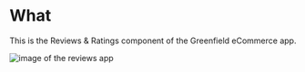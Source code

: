 # What
This is the Reviews & Ratings component of the Greenfield eCommerce app. 

![image of the reviews app](https://fec-images-ep.s3-us-west-1.amazonaws.com/Screen+Shot+2020-08-01+at+10.34.50+AM.png)

